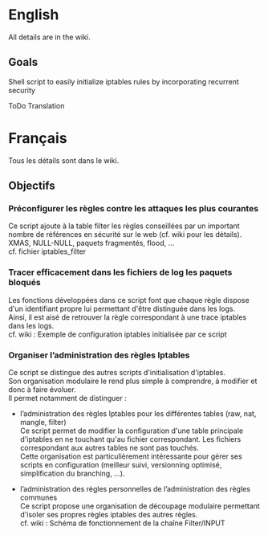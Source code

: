 English
=======

All details are in the wiki.


Goals
-----
Shell script to easily initialize iptables rules by incorporating recurrent security

ToDo Translation



Français
========

Tous les détails sont dans le wiki.


Objectifs
---------

### Préconfigurer les règles contre les attaques les plus courantes
Ce script ajoute à la table filter les règles conseillées par un important nombre de références en sécurité sur le web (cf. wiki pour les détails).  
XMAS, NULL-NULL, paquets fragmentés, flood, ...  
cf. fichier iptables_filter


### Tracer efficacement dans les fichiers de log les paquets bloqués
Les fonctions développées dans ce script font que chaque règle dispose d'un identifiant propre lui permettant d'être distinguée dans les logs.  
Ainsi, il est aisé de retrouver la règle correspondant à une trace iptables dans les logs.  
cf. wiki : Exemple de configuration iptables initialisée par ce script


### Organiser l’administration des règles Iptables

Ce script se distingue des autres scripts d'initialisation d'iptables.  
Son organisation modulaire le rend plus simple à comprendre, à modifier et donc à faire évoluer.  
Il permet notamment de distinguer :

- l’administration des règles Iptables pour les différentes tables (raw, nat, mangle, filter)  
Ce script permet de modifier la configuration d'une table principale d'iptables en ne touchant qu'au fichier correspondant.  Les fichiers correspondant aux autres tables ne sont pas touchés.  
Cette organisation est particulièrement intéressante pour gérer ses scripts en configuration (meilleur suivi, versionning optimisé, simplification du branching, ...).

- l’administration des règles personnelles de l’administration des règles communes  
Ce script propose une organisation de découpage modulaire permettant d'isoler ses propres règles iptables des autres règles.  
cf. wiki : Schéma de fonctionnement de la chaîne Filter/INPUT

